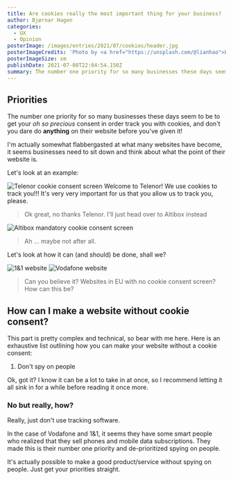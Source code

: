 ```yaml
---
title: Are cookies really the most important thing for your business?
author: Bjørnar Hagen
categories:
  - UX
  - Opinion
posterImage: /images/entries/2021/07/cookies/header.jpg
posterImageCredits: 'Photo by <a href="https://unsplash.com/@lianhao">Lianhao Qu</a>'
posterImageSize: sm
publishDate: 2021-07-08T22:04:54.150Z
summary: The number one priority for so many businesses these days seem to be to get your oh so precious consent in order track you with cookies, and don't you dare do anything on their website before you've given it!
---
```


## Priorities

The number one priority for so many businesses these days seem to be to get your _oh_ _so_ _precious_ consent in order track you with cookies, and don't you dare do **anything** on their website before you've given it!

I'm actually somewhat flabbergasted at what many websites have become, it seems businesses need to sit down and think about what the point of their website is.

Let's look at an example:

![Telenor cookie consent screen](/images/entries/2021/07/cookies/telenor.png)
Welcome to Telenor! We use cookies to track you!!! It's very very important for us that you allow us to track you, please.

> Ok great, no thanks Telenor. I'll just head over to Altibox instead

![Altibox mandatory cookie consent screen](/images/entries/2021/07/cookies/altibox.png)

> Ah ... maybe not after all.

Let's look at how it can (and should) be done, shall we?

![1&1 website](/images/entries/2021/07/cookies/one-and-one.png)
![Vodafone website](/images/entries/2021/07/cookies/vodafone.png)

> Can you believe it? Websites in EU with no cookie consent screen? How can this be?

## How can I make a website without cookie consent?

This part is pretty complex and technical, so bear with me here.
Here is an exhaustive list outlining how you can make your website without a cookie consent:

1. Don't spy on people

Ok, got it? I know it can be a lot to take in at once, so I recommend letting it all sink in for a while before reading it once more.

### No but really, how?

Really, just don't use tracking software.

In the case of Vodafone and 1&1, it seems they have some smart people who realized that they sell phones and mobile data subscriptions. They made this is their number one priority and de-prioritized spying on people.

It's actually possible to make a good product/service without spying on people. Just get your priorities straight.
